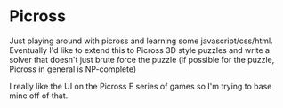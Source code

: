 # Picross

Just playing around with picross and learning some javascript/css/html.
Eventually I'd like to extend this to Picross 3D style puzzles and write a
solver that doesn't just brute force the puzzle (if possible for the puzzle,
Picross in general is NP-complete)

I really like the UI on the Picross E series of games so I'm trying to base mine off of that.
